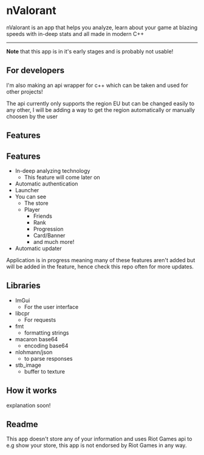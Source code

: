 # nValorant
nValorant is an app that helps you analyze, learn about your game at blazing speeds with in-deep stats and all made in modern C++
<hr>
<strong>Note</strong> that this app is in it's early stages and is probably not usable!

## For developers
I'm also making an api wrapper for c++ which can be taken and used for other projects!

The api currently only supports the region EU but can be changed easily to any other, I will be adding
a way to get the region automatically or manually choosen by the user

## Features

## Features

- In-deep analyzing technology
    - This feature will come later on
- Automatic authentication
- Launcher
- You can see
    - The store
    - Player
        - Friends
        - Rank
        - Progression
        - Card/Banner
        - and much more!
- Automatic updater

Application is in progress meaning many of these features aren't added but will be added in the feature, hence check this repo often for more updates.

## Libraries

- ImGui
  - For the user interface
- libcpr
  - For requests
- fmt
  - formatting strings
- macaron base64
  - encoding base64
- nlohmann/json
  - to parse responses
- stb_image
  - buffer to texture

## How it works
explanation soon!

## Readme

This app doesn't store any of your information and uses Riot Games api to e.g show your store, this app is not endorsed by Riot Games in any way.

